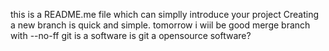 this is a README.me file which can simplly introduce your project
Creating a new branch is quick and simple.
tomorrow i wiil be good
merge branch with --no-ff
git is a software
is git a opensource software?
